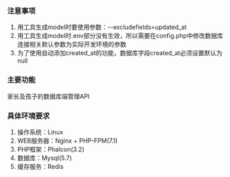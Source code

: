 ### 注意事项

1. 用工具生成model时要使用参数：--excludefields=updated_at
2. 用工具生成model时.env部分没有生效，所以需要在config.php中修改数据库连接相关默认参数为实际开发环境的参数
3. 为了使用自动添加created_at的功能，数据库字段created_at必须设置默认为null

### 主要功能

家长及孩子的数据库端管理API

### 具体环境要求

1. 操作系统：Linux
2. WEB服务器：Nginx + PHP-FPM(7.1)
3. PHP框架：Phalcon(3.2)
4. 数据库：Mysql(5.7)
5. 缓存服务：Redis
